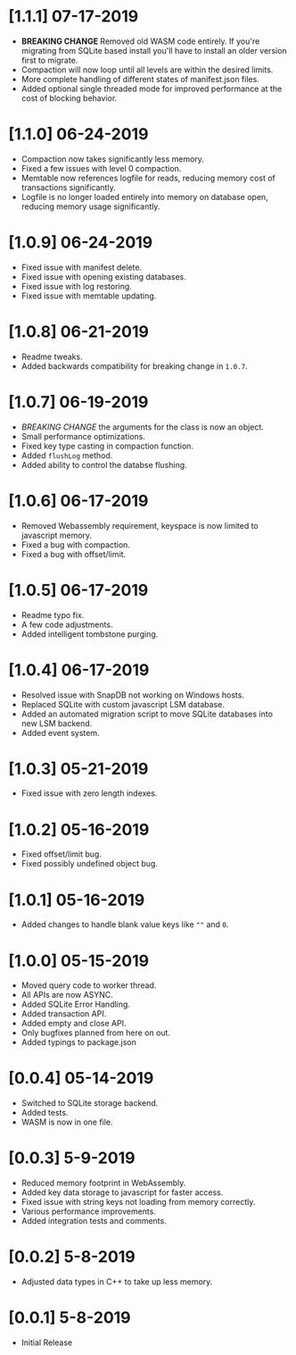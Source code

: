 # [1.1.1] 07-17-2019
- **BREAKING CHANGE** Removed old WASM code entirely.  If you're migrating from SQLite based install you'll have to install an older version first to migrate.
- Compaction will now loop until all levels are within the desired limits.
- More complete handling of different states of manifest.json files.
- Added optional single threaded mode for improved performance at the cost of blocking behavior.

# [1.1.0] 06-24-2019
- Compaction now takes significantly less memory.
- Fixed a few issues with level 0 compaction.
- Memtable now references logfile for reads, reducing memory cost of transactions significantly.
- Logfile is no longer loaded entirely into memory on database open, reducing memory usage significantly.

# [1.0.9] 06-24-2019
- Fixed issue with manifest delete.
- Fixed issue with opening existing databases.
- Fixed issue with log restoring.
- Fixed issue with memtable updating.

# [1.0.8] 06-21-2019
- Readme tweaks.
- Added backwards compatibility for breaking change in `1.0.7`.

# [1.0.7] 06-19-2019
- *BREAKING CHANGE* the arguments for the class is now an object.
- Small performance optimizations.
- Fixed key type casting in compaction function.
- Added `flushLog` method.
- Added ability to control the databse flushing.

# [1.0.6] 06-17-2019
- Removed Webassembly requirement, keyspace is now limited to javascript memory.
- Fixed a bug with compaction.
- Fixed a bug with offset/limit.

# [1.0.5] 06-17-2019
- Readme typo fix.
- A few code adjustments.
- Added intelligent tombstone purging.

# [1.0.4] 06-17-2019
- Resolved issue with SnapDB not working on Windows hosts.
- Replaced SQLite with custom javascript LSM database.
- Added an automated migration script to move SQLite databases into new LSM backend.
- Added event system.

# [1.0.3] 05-21-2019
- Fixed issue with zero length indexes.

# [1.0.2] 05-16-2019
- Fixed offset/limit bug.
- Fixed possibly undefined object bug.

# [1.0.1] 05-16-2019
- Added changes to handle blank value keys like `""` and `0`.

# [1.0.0] 05-15-2019
- Moved query code to worker thread.
- All APIs are now ASYNC.
- Added SQLite Error Handling.
- Added transaction API.
- Added empty and close API.
- Only bugfixes planned from here on out.
- Added typings to package.json

# [0.0.4] 05-14-2019
- Switched to SQLite storage backend.
- Added tests.
- WASM is now in one file.

# [0.0.3] 5-9-2019
- Reduced memory footprint in WebAssembly.
- Added key data storage to javascript for faster access.
- Fixed issue with string keys not loading from memory correctly.
- Various performance improvements.
- Added integration tests and comments.

# [0.0.2] 5-8-2019
- Adjusted data types in C++ to take up less memory.

# [0.0.1] 5-8-2019
- Initial Release